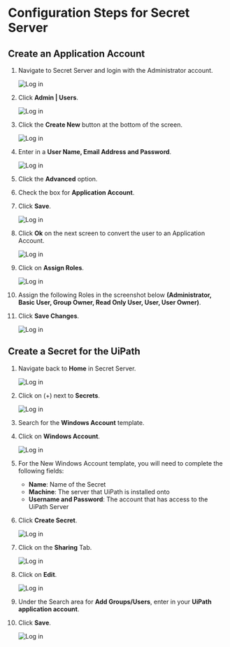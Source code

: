 [title]: # (Configuration)
[tags]: # (configuration, uipath)
[priority]: # (203)
# Configuration Steps for Secret Server

## Create an Application Account

1. Navigate to Secret Server and login with the Administrator account.

   ![Log in](images/config8.png)
1. Click __Admin | Users__.

   ![Log in](images/config9.png)
1. Click the __Create New__ button at the bottom of the screen.

   ![Log in](images/config10.png)
1. Enter in a __User Name, Email Address and Password__.

   ![Log in](images/config11.png)
1. Click the __Advanced__ option.
1. Check the box for __Application Account__.
1. Click __Save__.

   ![Log in](images/config12.png)
1. Click __Ok__ on the next screen to convert the user to an Application Account.

   ![Log in](images/config13.png)
1. Click on __Assign Roles__.

   ![Log in](images/config14.png)
1. Assign the following Roles in the screenshot below __(Administrator, Basic User, Group Owner, Read Only User, User, User Owner)__.
1. Click __Save Changes__.

   ![Log in](images/config15.png)

## Create a Secret for the UiPath

1. Navigate back to __Home__ in Secret Server.

   ![Log in](images/config16.png)
1. Click on (+) next to __Secrets__.

   ![Log in](images/config17.png)
1. Search for the __Windows Account__ template.
1. Click on __Windows Account__.

   ![Log in](images/config18.png)
1. For the New Windows Account template, you will need to complete the following fields:
   * __Name__: Name of the Secret
   * __Machine__: The server that UiPath is installed onto
   * __Username and Password__: The account that has access to the UiPath Server
1. Click __Create Secret__.

     ![Log in](images/config19.png)
1. Click on the __Sharing__ Tab.

     ![Log in](images/config20.png)
1. Click on __Edit__.

     ![Log in](images/config21.png)
1. Under the Search area for __Add Groups/Users__, enter in your __UiPath application account__.
1. Click __Save__.

     ![Log in](images/config22.png)
